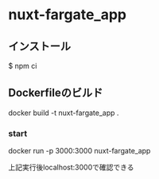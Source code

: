 # nuxt-fargate_app

## インストール
$ npm ci

## Dockerfileのビルド
docker build -t nuxt-fargate_app .

### start
docker run -p 3000:3000 nuxt-fargate_app

上記実行後localhost:3000で確認できる
